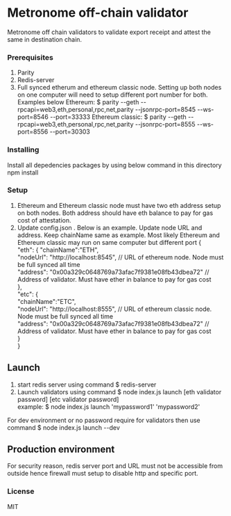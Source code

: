 # Metronome off-chain validator

Metronome off chain validators to validate export receipt and attest the same in destination chain.

### Prerequisites
1. Parity
2. Redis-server
3. Full synced etherum and ethereum classic node. Setting up both nodes on one computer will need to setup different port number for both.  Examples below
      Ethereum:    $ parity --geth --rpcapi=web3,eth,personal,rpc,net,parity  --jsonrpc-port=8545 --ws-port=8546 --port=33333 
      Ethereum classic: $ parity --geth --rpcapi=web3,eth,personal,rpc,net,parity  --jsonrpc-port=8555 --ws-port=8556 --port=30303 

### Installing
Install all depedencies packages by using below command in this directory
npm install

### Setup
1. Ethereum and Ethereum classic node must have two eth address setup on both nodes. Both address should have eth balance to pay for gas cost of attestation. 
2. Update config.json . Below is an example. Update node URL and address. Keep chainName same as example.  Most likely Ethereum and Ethereum classic may run on same computer but different port
{                                                             
    "eth": {
        "chainName":"ETH",                                   
       "nodeUrl": "http://localhost:8545",  // URL of ethereum node. Node must be full synced all time  
        "address": "0x00a329c0648769a73afac7f9381e08fb43dbea72" // Address of validator. Must have ether in balance to pay for gas cost            
    },                                         
    "etc": {         
        "chainName":"ETC",                               
       "nodeUrl": "http://localhost:8555",  // URL of ethereum classic node. Node must be full synced all time   
        "address": "0x00a329c0648769a73afac7f9381e08fb43dbea72" // Address of validator. Must have ether in balance to pay for gas cost            
    }                                          
} 

## Launch
  1. start redis server using command $ redis-server
  2. Launch validators using command $ node index.js launch [eth validator password] [etc validator password]   
       example:
       $ node index.js launch 'mypassword1' 'mypassword2'

For dev environment or no password require for validators then use command $ node index.js launch --dev

## Production environment
  For security reason, redis server port and URL must not be accessible from outside hence firewall must setup to disable http and specific port. 

### License 
MIT